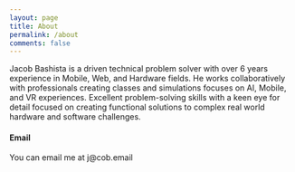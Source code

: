 ```yaml
---
layout: page
title: About
permalink: /about
comments: false
---
```


<p>Jacob Bashista is a driven technical problem solver with over 6 years experience in Mobile, Web, and Hardware fields. He works collaboratively with professionals creating classes and simulations focuses on AI, Mobile, and VR experiences. Excellent problem-solving skills with a keen eye for detail focused on creating functional solutions to complex real world hardware and software challenges.</p>

<h4>Email</h4>

<p>You can email me at j@cob.email</p>
